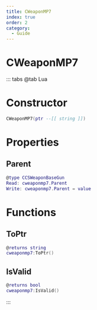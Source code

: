 ```yaml
---
title: CWeaponMP7
index: true
order: 2
category:
  - Guide
---
```


# CWeaponMP7

::: tabs
@tab Lua
# Constructor
```lua
CWeaponMP7(ptr --[[ string ]])
```
# Properties
## Parent 
```lua
@type CCSWeaponBaseGun
Read: cweaponmp7.Parent
Write: cweaponmp7.Parent = value
```
# Functions
## ToPtr
```lua
@returns string
cweaponmp7:ToPtr()
```
## IsValid
```lua
@returns bool
cweaponmp7:IsValid()
```

:::